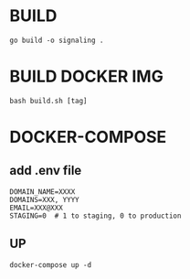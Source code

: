 # BUILD
`go build -o signaling .`

# BUILD DOCKER IMG
`bash build.sh [tag]`

# DOCKER-COMPOSE
## add .env file

```
DOMAIN_NAME=XXXX
DOMAINS=XXX, YYYY
EMAIL=XXX@XXX
STAGING=0  # 1 to staging, 0 to production 
```

## UP
`docker-compose up -d`